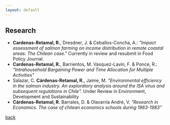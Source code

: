 ```yaml
---
layout: default
---
```


## Research

*  **Cardenas-Retamal, R.**, Dresdner, J. & Ceballos-Concha, A.: _"Impact assessment of salmon farming on income distribution in remote coastal areas: The Chilean case."_ Currently in review and resubmit in Food Policy Journal.
*  **Cardenas-Retamal, R.**, Barrientos, M. Vasquez-Lavin, F. & Ponce, R.: _"Intrahousehold Bargaining Power and Time Allocation for Multiple Activities"_
*  Salazar, C. **Cárdenas-Retamal, R.**, Jaime, M. _"Environmental efficiency in the salmon industry. An exploratory analysis around the ISA virus and subsequent regulations in Chile"._ Under Review in Environment, Development and Sustainability
*  **Cárdenas-Retamal, R.** Barrales, D.  & Olavarría André, V. _"Research in Economics. The case of chilean economics schools during 1963-1983"_


[back](./)
